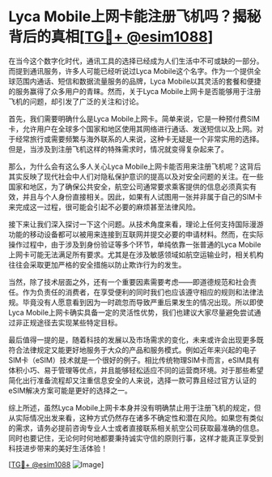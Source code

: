 # Lyca Mobile上网卡能注册飞机吗？揭秘背后的真相[[TG💪+ @esim1088](https://t.me/s/esim1088)]

在当今这个数字化时代，通讯工具的选择已经成为人们生活中不可或缺的一部分。而提到通讯服务，许多人可能已经听说过Lyca Mobile这个名字。作为一个提供全球范围内通话、短信和数据流量服务的品牌，Lyca Mobile以其灵活的套餐和便捷的服务赢得了众多用户的青睐。然而，关于Lyca Mobile上网卡是否能够用于注册飞机的问题，却引发了广泛的关注和讨论。

首先，我们需要明确什么是Lyca Mobile上网卡。简单来说，它是一种预付费SIM卡，允许用户在全球多个国家和地区使用其网络进行通话、发送短信以及上网。对于经常旅行或需要频繁与海外联系的人来说，这种卡无疑是一个非常实用的选择。但是，当涉及到注册飞机这样的特殊需求时，情况就变得复杂起来了。

那么，为什么会有这么多人关心Lyca Mobile上网卡能否用来注册飞机呢？这背后其实反映了现代社会中人们对隐私保护意识的提高以及对安全问题的关注。在一些国家和地区，为了确保公共安全，航空公司通常要求乘客提供的信息必须真实有效，并且与个人身份直接相关。因此，如果有人试图用一张并非属于自己的SIM卡来完成这一过程，很可能会引起不必要的麻烦甚至法律风险。

接下来让我们深入探讨一下这个问题。从技术角度来看，理论上任何支持国际漫游功能的移动设备都可以被用来连接到互联网并提交必要的申请材料。然而，在实际操作过程中，由于涉及到身份验证等多个环节，单纯依靠一张普通的Lyca Mobile上网卡可能无法满足所有要求。尤其是在涉及敏感领域如航空运输业时，相关机构往往会采取更加严格的安全措施以防止欺诈行为的发生。

当然，除了技术层面之外，还有一个重要因素需要考虑——即道德规范和社会责任。作为负责任的消费者，在享受便利的同时我们也应该遵守相应的规则和法律法规。毕竟没有人愿意看到因为一时疏忽而导致严重后果发生的情况出现。所以即使Lyca Mobile上网卡确实具备一定的灵活性优势，我们也建议大家尽量避免尝试通过非正规途径去实现某些特定目标。

最后值得一提的是，随着科技的发展以及市场需求的变化，未来或许会出现更多既符合法律规定又能更好地服务于大众的产品和服务模式。例如近年来兴起的电子SIM卡（eSIM）技术就是一个很好的例子。相比传统物理SIM卡而言，eSIM具有体积小巧、易于管理等优点，并且能够轻松适应不同的运营商环境。对于那些希望简化出行准备流程却又注重信息安全的人来说，选择一款可靠且经过官方认证的eSIM解决方案可能是更好的选择之一。

综上所述，虽然Lyca Mobile上网卡本身并没有明确禁止用于注册飞机的规定，但从实际情况出发来看，这种方式仍然存在诸多不确定性和潜在风险。如果您有类似的需求，请务必提前咨询专业人士或者直接联系相关航空公司获取最准确的信息。同时也要记住，无论何时何地都要秉持诚实守信的原则行事，这样才能真正享受到科技进步带来的美好生活体验！

[[TG💪+ @esim1088](https://t.me/s/esim1088) ![Image](https://i.postimg.cc/4NQfJmqS/Snipaste-2025-05-13-00-14-12.png)]